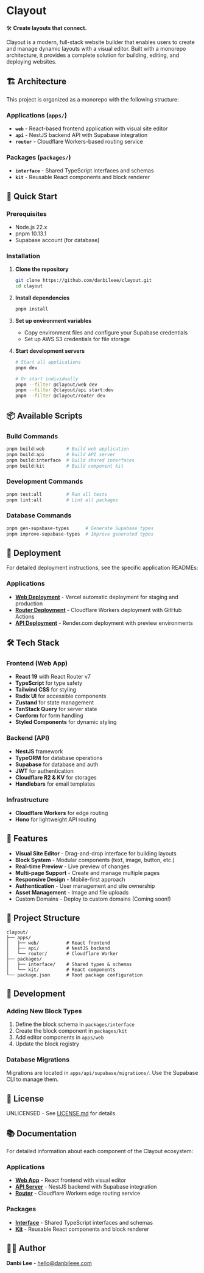 # Clayout

🛠️ **Create layouts that connect.**

Clayout is a modern, full-stack website builder that enables users to create and manage dynamic layouts with a visual editor. Built with a monorepo architecture, it provides a complete solution for building, editing, and deploying websites.

## 🏗️ Architecture

This project is organized as a monorepo with the following structure:

### Applications (`apps/`)

- **`web`** - React-based frontend application with visual site editor
- **`api`** - NestJS backend API with Supabase integration
- **`router`** - Cloudflare Workers-based routing service

### Packages (`packages/`)

- **`interface`** - Shared TypeScript interfaces and schemas
- **`kit`** - Reusable React components and block renderer

## 🚀 Quick Start

### Prerequisites

- Node.js 22.x
- pnpm 10.13.1
- Supabase account (for database)

### Installation

1. **Clone the repository**

   ```bash
   git clone https://github.com/danbileee/clayout.git
   cd clayout
   ```

2. **Install dependencies**

   ```bash
   pnpm install
   ```

3. **Set up environment variables**

   - Copy environment files and configure your Supabase credentials
   - Set up AWS S3 credentials for file storage

4. **Start development servers**

   ```bash
   # Start all applications
   pnpm dev

   # Or start individually
   pnpm --filter @clayout/web dev
   pnpm --filter @clayout/api start:dev
   pnpm --filter @clayout/router dev
   ```

## 📦 Available Scripts

### Build Commands

```bash
pnpm build:web        # Build web application
pnpm build:api        # Build API server
pnpm build:interface  # Build shared interfaces
pnpm build:kit        # Build component kit
```

### Development Commands

```bash
pnpm test:all         # Run all tests
pnpm lint:all         # Lint all packages
```

### Database Commands

```bash
pnpm gen-supabase-types      # Generate Supabase types
pnpm improve-supabase-types  # Improve generated types
```

## 🚀 Deployment

For detailed deployment instructions, see the specific application READMEs:

### Applications

- **[Web Deployment](apps/web/README.md#-deployment)** - Vercel automatic deployment for staging and production
- **[Router Deployment](apps/router/README.md#-deployment)** - Cloudflare Workers deployment with GitHub Actions
- **[API Deployment](apps/api/README.md#-deployment)** - Render.com deployment with preview environments

## 🛠️ Tech Stack

### Frontend (Web App)

- **React 19** with React Router v7
- **TypeScript** for type safety
- **Tailwind CSS** for styling
- **Radix UI** for accessible components
- **Zustand** for state management
- **TanStack Query** for server state
- **Conform** for form handling
- **Styled Components** for dynamic styling

### Backend (API)

- **NestJS** framework
- **TypeORM** for database operations
- **Supabase** for database and auth
- **JWT** for authentication
- **Cloudflare R2 & KV** for storages
- **Handlebars** for email templates

### Infrastructure

- **Cloudflare Workers** for edge routing
- **Hono** for lightweight API routing

## 🎨 Features

- **Visual Site Editor** - Drag-and-drop interface for building layouts
- **Block System** - Modular components (text, image, button, etc.)
- **Real-time Preview** - Live preview of changes
- **Multi-page Support** - Create and manage multiple pages
- **Responsive Design** - Mobile-first approach
- **Authentication** - User management and site ownership
- **Asset Management** - Image and file uploads
- Custom Domains - Deploy to custom domains (Coming soon!)

## 📁 Project Structure

```
clayout/
├── apps/
│   ├── web/          # React frontend
│   ├── api/          # NestJS backend
│   └── router/       # Cloudflare Worker
├── packages/
│   ├── interface/    # Shared types & schemas
│   └── kit/          # React components
└── package.json      # Root package configuration
```

## 🔧 Development

### Adding New Block Types

1. Define the block schema in `packages/interface`
2. Create the block component in `packages/kit`
3. Add editor components in `apps/web`
4. Update the block registry

### Database Migrations

Migrations are located in `apps/api/supabase/migrations/`. Use the Supabase CLI to manage them.

## 📄 License

UNLICENSED - See [LICENSE.md](LICENSE.md) for details.

## 📚 Documentation

For detailed information about each component of the Clayout ecosystem:

### Applications

- **[Web App](apps/web/README.md)** - React frontend with visual editor
- **[API Server](apps/api/README.md)** - NestJS backend with Supabase integration
- **[Router](apps/router/README.md)** - Cloudflare Workers edge routing service

### Packages

- **[Interface](packages/interface/README.md)** - Shared TypeScript interfaces and schemas
- **[Kit](packages/kit/README.md)** - Reusable React components and block renderer

## 👨‍💻 Author

**Danbi Lee** - [hello@danbileee.com](mailto:hello@danbileee.com)
